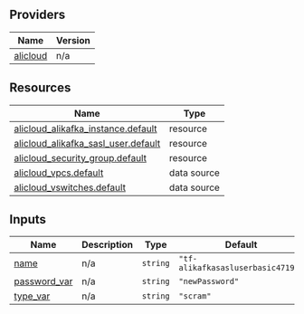 <!-- BEGIN_TF_DOCS -->
## Providers

| Name | Version |
|------|---------|
| <a name="provider_alicloud"></a> [alicloud](#provider\_alicloud) | n/a |

## Resources

| Name | Type |
|------|------|
| [alicloud_alikafka_instance.default](https://registry.terraform.io/providers/hashicorp/alicloud/latest/docs/resources/alikafka_instance) | resource |
| [alicloud_alikafka_sasl_user.default](https://registry.terraform.io/providers/hashicorp/alicloud/latest/docs/resources/alikafka_sasl_user) | resource |
| [alicloud_security_group.default](https://registry.terraform.io/providers/hashicorp/alicloud/latest/docs/resources/security_group) | resource |
| [alicloud_vpcs.default](https://registry.terraform.io/providers/hashicorp/alicloud/latest/docs/data-sources/vpcs) | data source |
| [alicloud_vswitches.default](https://registry.terraform.io/providers/hashicorp/alicloud/latest/docs/data-sources/vswitches) | data source |

## Inputs

| Name | Description | Type | Default | Required |
|------|-------------|------|---------|:--------:|
| <a name="input_name"></a> [name](#input\_name) | n/a | `string` | `"tf-alikafkasasluserbasic47193"` | no |
| <a name="input_password_var"></a> [password\_var](#input\_password\_var) | n/a | `string` | `"newPassword"` | no |
| <a name="input_type_var"></a> [type\_var](#input\_type\_var) | n/a | `string` | `"scram"` | no |
<!-- END_TF_DOCS -->    